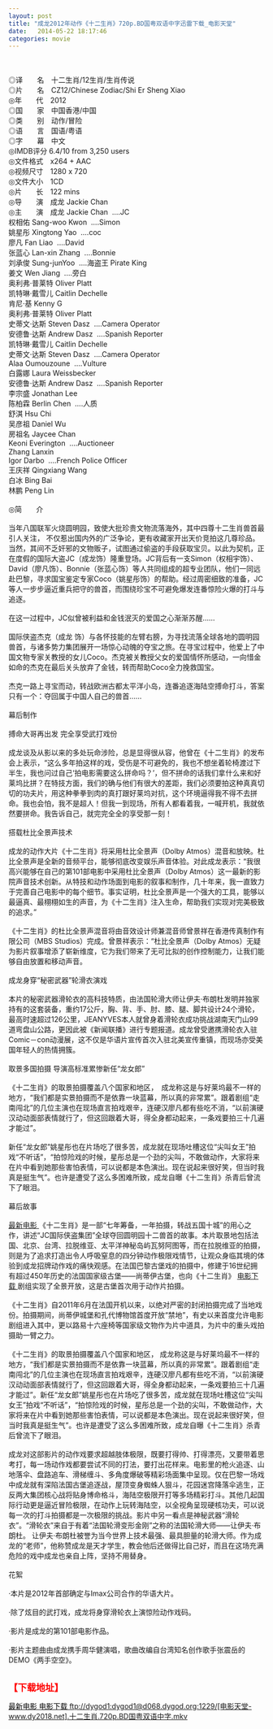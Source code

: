 ```yaml
---
layout: post
title: "成龙2012年动作《十二生肖》720p.BD国粤双语中字迅雷下载_电影天堂"
date:   2014-05-22 18:17:46
categories: movie
---
```

<html>
 <body>
  <p>
  </p>
  <p>
   <br/>
   <img alt="" border="0" src="http://img170.poco.cn/mypoco/myphoto/20121218/14/173223716201212181420384086506006890_005.jpg"/>
   <br/>
   <br/>
   <span>
    ◎译　　名　十二生肖/12生肖/生肖传说
    <br/>
    ◎片　　名　CZ12/Chinese Zodiac/Shi Er Sheng Xiao
    <br/>
    ◎年　　代　2012
    <br/>
    ◎国　　家　中国香港/中国
    <br/>
    ◎类　　别　动作/冒险
    <br/>
    ◎语　　言　国语/粤语
    <br/>
    ◎字　　幕　中文
    <br/>
    ◎IMDB评分 6.4/10 from 3,250 users
    <br/>
    ◎文件格式　x264 + AAC
    <br/>
    ◎视频尺寸　1280 x 720
    <br/>
    ◎文件大小　1CD
    <br/>
    ◎片　　长　122 mins
    <br/>
    ◎导　　演　成龙 Jackie Chan
    <br/>
    ◎主　　演　成龙 Jackie Chan  ....JC
    <br/>
    权相佑 Sang-woo Kwon  ....Simon
    <br/>
    姚星彤 Xingtong Yao  ....coc
    <br/>
    廖凡 Fan Liao  ....David
    <br/>
    张蓝心 Lan-xin Zhang  ....Bonnie
    <br/>
    刘承俊 Sung-junYoo  ....海盗王 Pirate King
    <br/>
    姜文 Wen Jiang  ....旁白
    <br/>
    奥利弗·普莱特 Oliver Platt
    <br/>
    凯特琳·戴雪儿 Caitlin Dechelle
    <br/>
    肯尼·基 Kenny G
    <br/>
    奥利弗·普莱特 Oliver Platt
    <br/>
    史蒂文·达斯 Steven Dasz  ....Camera Operator
    <br/>
    安德鲁·达斯 Andrew Dasz  ....Spanish Reporter
    <br/>
    凯特琳·戴雪儿 Caitlin Dechelle
    <br/>
    史蒂文·达斯 Steven Dasz  ....Camera Operator
    <br/>
    Alaa Oumouzoune  ....Vulture
    <br/>
    白露娜 Laura Weissbecker
    <br/>
    安德鲁·达斯 Andrew Dasz  ....Spanish Reporter
    <br/>
    李宗盛 Jonathan Lee
    <br/>
    陈柏霖 Berlin Chen  ....人质
    <br/>
    舒淇 Hsu Chi
    <br/>
    吴彦祖 Daniel Wu
    <br/>
    房祖名 Jaycee Chan
    <br/>
    Keoni Everington  ....Auctioneer
    <br/>
    Zhang Lanxin
    <br/>
    Igor Darbo  ....French Police Officer
    <br/>
    王庆祥 Qingxiang Wang
    <br/>
    白冰 Bing Bai
    <br/>
    林鹏 Peng Lin
    <br/>
    <br/>
    ◎简　　介
    <br/>
    <br/>
    当年八国联军火烧圆明园，致使大批珍贵文物流落海外，其中四尊十二生肖兽首最引人关注， 不仅惹出国内外的广泛争论，更有收藏家开出天价竞拍这几尊珍品。当然，其间不乏奸邪的文物贩子，试图通过偷盗的手段获取宝贝。以此为契机，正在度假的国际大盗JC（成龙饰）隆重登场。JC背后有一支Simon（权相宇饰）、David（廖凡饰）、Bonnie（张蓝心饰）等人共同组成的超专业团队，他们一同远赴巴黎，寻求国宝鉴定专家Coco（姚星彤饰）的帮助。经过周密细致的准备，JC等人一步步逼近重兵把守的兽首，而围绕珍宝不可避免爆发连番惊险火爆的打斗与追逐。
    <br/>
    <br/>
    在这一过程中，JC似曾被利益和金钱泯灭的爱国之心渐渐苏醒……
    <br/>
    <br/>
    国际侠盗杰克（成龙 饰）与各怀技能的左臂右膀，为寻找流落全球各地的圆明园兽首，与诸多势力集团展开一场惊心动魄的夺宝之旅。在寻宝过程中，他爱上了中国文物专家关教授的女儿Coco。杰克被关教授父女的爱国情怀所感动，一向惜金如命的杰克在最后关头放弃了金钱，转而帮助Coco全力挽救国宝。
    <br/>
    <br/>
    杰克一路上寻宝而动，转战欧洲古都太平洋小岛，连番追逐海陆空搏命打斗，答案只有一个：夺回属于中国人自己的兽首……
    <br/>
    <br/>
    幕后制作
    <br/>
    <br/>
    搏命大哥再出发 完全享受武打戏份
    <br/>
    <br/>
    成龙谈及从影以来的多处玩命涉险，总是显得很从容，他曾在《十二生肖》的发布会上表示，“这么多年拍这样的戏，受伤是不可避免的，我也不想坐着轮椅渡过下半生，我也问过自己‘拍电影需要这么拼命吗？’，但不拼命的话我们拿什么来和好莱坞比拼？在特技方面，我们的确与他们有很大的差距，我们必须要拍这种真真切切的功夫片，用这种拳拳到肉的真打跟好莱坞对抗，这个环境逼得我不得不去拼命。我也会怕，我不是超人！但我一到现场，所有人都看着我，一喊开机，我就依然要拼命。我告诉自己，就完完全全的享受那一刻！
    <br/>
    <br/>
    搭载杜比全景声技术
    <br/>
    <br/>
    成龙的动作大片《十二生肖》将采用杜比全景声（Dolby Atmos）混音和放映。杜比全景声是全新的音频平台，能够彻底改变娱乐声音体验。对此成龙表示：“我很高兴能够在自己的第101部电影中采用杜比全景声（Dolby Atmos）这一最新的影院声音技术创新。从特技和动作场面到电影的叙事和制作，几十年来，我一直致力于完善自己电影中的每个细节。事实证明，杜比全景声是一个强大的工具，能够以最逼真、最栩栩如生的声音，为《十二生肖》注入生命，帮助我们实现对完美极致的追求。”
    <br/>
    <br/>
    《十二生肖》的杜比全景声混音将由音效设计师兼混音师曾景祥在香港传真制作有限公司（MBS Studios）完成。曾景祥表示：“杜比全景声（Dolby Atmos）无疑为影片叙事增添了崭新维度，它为我们带来了无可比拟的创作控制能力，让我们能够自由放置和移动声音。
    <br/>
    <br/>
    成龙身穿“秘密武器”轮滑衣演戏
    <br/>
    <br/>
    本片的秘密武器滑轮衣的高科技特质，由法国轮滑大师让伊夫·布朗杜发明并独家持有的这套装备，重约17公斤，胸、背、手、肘、膝、腿、脚共设计24个滑轮，最高时速超过126公里，JEANYVES本人就曾身着滑轮衣成功挑战湖南天门山99道弯盘山公路，更因此被《新闻联播》进行专题报道。成龙曾受邀携滑轮衣入驻Comic－con动漫展，这不仅是华语片宣传首次入驻北美宣传重镇，而现场亦受美国年轻人的热情拥簇。
    <br/>
    <br/>
    取景多国拍摄 导演高标准累惨新任“龙女郎”
    <br/>
    <br/>
    《十二生肖》的取景拍摄覆盖八个国家和地区，　成龙称这是与好莱坞最不一样的地方，“我们都是实景拍摄而不是依靠一块蓝幕，所以真的非常累”。跟着剧组“走南闯北”的几位主演也在现场直言拍戏艰辛，连硬汉廖凡都有些吃不消，“以前演硬汉动动面部表情就行了，但这回跟着大哥，得全身都动起来，一条戏要拍三十几遍才能过”。
    <br/>
    <br/>
    新任“龙女郎”姚星彤也在片场吃了很多苦，成龙就在现场吐槽这位“尖叫女王”拍戏“不听话”，“拍惊险戏的时候，星彤总是一个劲的尖叫，不敢做动作，大家将来在片中看到她那些害怕表情，可以说都是本色演出。现在说起来很好笑，但当时我真是挺生气”。也许是遭受了这么多困难所致，成龙自曝《十二生肖》杀青后曾流下了眼泪。
    <br/>
    <br/>
    幕后故事
    <br/>
    <br/>
    <a href="http://www.dytt8.net/" target="_blank">
     <span>
      最新电影
     </span>
    </a>
    《十二生肖》是一部“七年筹备，一年拍摄，转战五国十城”的用心之作，讲述“JC国际侠盗集团”全球夺回圆明园十二兽首的故事。本片取景地包括法国、北京、台湾、拉脱维亚、太平洋神秘岛屿瓦努阿图等，而在拉脱维亚的拍摄，则是为了追求打造出令人呼吸窒息的四分钟动作极限戏情节，让观众身临其境的体验到成龙招牌动作戏的痛快观感。在法国巴黎古堡戏的拍摄中，修建于16世纪拥有超过450年历史的法国国家级古堡——尚蒂伊古堡，也向《十二生肖》
    <a href="http://bbs.bt5156.com/" target="_blank">
     <span>
      电影下载
     </span>
    </a>
    剧组实现了全景开放，这是古堡首次用于动作片拍摄。
    <br/>
    <br/>
    《十二生肖》自2011年6月在法国开机以来，以绝对严密的封闭拍摄完成了当地戏份。拍摄期间，尚蒂伊城堡和孔代博物馆首度开放“禁地”，有史以来首度允许电影剧组进入其中，更以路易十六座椅等国家级文物作为片中道具，为片中的重头戏拍摄助一臂之力。
    <br/>
    <br/>
    《十二生肖》的取景拍摄覆盖八个国家和地区， 成龙称这是与好莱坞最不一样的地方，“我们都是实景拍摄而不是依靠一块蓝幕，所以真的非常累”。跟着剧组“走南闯北”的几位主演也在现场直言拍戏艰辛，连硬汉廖凡都有些吃不消，“以前演硬汉动动面部表情就行了，但这回跟着大哥，得全身都动起来，一条戏要拍三十几遍才能过”。新任“龙女郎”姚星彤也在片场吃了很多苦，成龙就在现场吐槽这位“尖叫女王”拍戏“不听话”，“拍惊险戏的时候，星彤总是一个劲的尖叫，不敢做动作，大家将来在片中看到她那些害怕表情，可以说都是本色演出。现在说起来很好笑，但当时我真是挺生气”。也许是遭受了这么多困难所致，成龙自曝《十二生肖》杀青后曾流下了眼泪。
    <br/>
    <br/>
    成龙对这部影片的动作戏要求超越肢体极限，既要打得帅、打得漂亮，又要带着思考打，每一场动作戏都要尝试不同的打法，要打出花样来。电影里的枪火追逐、山地落伞、盘路追车、滑梯缠斗、多角度爆破等精彩场面集中呈现。仅在巴黎一场戏中成龙就有深陷法国古堡追逐战，屋顶变身蜘蛛人狠斗，花园迷宫降落伞逃生，正反两大集团核心战将贴身博命格斗，海陆空极限开打等多场精彩打斗。其他几起国际行动更是逼近冒险极限，在动作上玩转海陆空，以全视角呈现硬核功夫，可以说每一次的打斗拍摄都是一次极限的挑战。影片中另一看点是神秘武器“滑轮衣”。“滑轮衣”来自于有着“法国轮滑变形金刚”之称的法国轮滑大师——让伊夫·布朗杜。 让伊夫·布朗杜被誉为当今世界上技术最强、最具胆量的轮滑大师。作为成龙的“老师”，他称赞成龙是天才学生，教会他后还做得比自己好，而且在这场充满危险的戏中成龙也亲自上阵，坚持不用替身。
    <br/>
    <br/>
    花絮
    <br/>
    <br/>
    ·本片是2012年首部确定与Imax公司合作的华语大片。
    <br/>
    <br/>
    ·除了炫目的武打戏，成龙将身穿滑轮衣上演惊险动作戏码。
    <br/>
    <br/>
    ·影片是成龙的第101部电影作品。
    <br/>
    <br/>
    ·影片主题曲由成龙携手周华健演唱，歌曲改编自台湾知名创作歌手张震岳的DEMO《两手空空》。
   </span>
   <br/>
   <br/>
   <img alt="" border="0" src="http://img14.poco.cn/mypoco/myphoto/20130308/15/66548034201303081520401118132609192_003.jpg"/>
  </p>
  <p>
  </p>
  <p>
  </p>
  <p>
   <font color="#ff0000">
    <strong>
     <font size="4">
      【下载地址】
     </font>
    </strong>
   </font>
  </p>
  <p>
   <strong>
    <font color="#ff0000" size="4">
    </font>
   </strong>
  </p>
  <p>
   <strong>
    <font color="#ff0000" size="4">
    </font>
   </strong>
  </p>
  <a href="http://www.dytt8.net/" target="_blank">
   <span style="COLOR: black">
    最新电影
   </span>
  </a>
  <a href="http://bbs.bt5156.com/" target="_blank">
   <span style="COLOR: black">
    电影下载
   </span>
  </a>
  <a href="ftp://dygod1:dygod1@d068.dygod.org:1229/%5B%E7%94%B5%E5%BD%B1%E5%A4%A9%E5%A0%82-www.dy2018.net%5D.%E5%8D%81%E4%BA%8C%E7%94%9F%E8%82%96.720p.BD%E5%9B%BD%E7%B2%A4%E5%8F%8C%E8%AF%AD%E4%B8%AD%E5%AD%97.mkv">
   ftp://dygod1:dygod1@d068.dygod.org:1229/[电影天堂-www.dy2018.net].十二生肖.720p.BD国粤双语中字.mkv
  </a>
 </body>
</html>